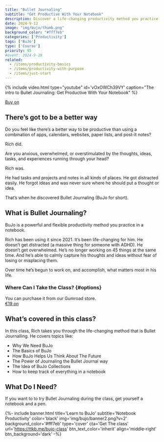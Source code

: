 ```yaml
---
title: "Bullet Journaling"
subtitle: "Get Productive With Your Notebook"
description: Discover a life-changing productivity method you practice in a notebook.
date: 2024-9-12
image: "img/bujo/thumb.png"
background_color: "#fff7eb"
categories: ['Productivity']
tags: ['BuJo']
type: ['Course']
priority: 95
#event: 2024-9-19
related:
  - /items/productivity-basics
  - /items/productivity-with-purpose
  - /items/just-start
---
```

{% include video.html type="youtube" id='vOxOWCh39VY' caption="The intro to Bullet Journaling: Get Productive With Your Notebook" %}

<script src="https://gumroad.com/js/gumroad.js"></script>
<a class="gumroad-button" href="https://taptapkaboom.gumroad.com/l/bujo-class" data-gumroad-overlay-checkout="true">Buy on</a>

## There’s got to be a better way
Do you feel like there’s a better way to be productive than using a combination of apps, calendars, websites, paper lists, and post-it notes?

Rich did.

​Are you anxious, overwhelmed, or overstimulated by the thoughts, ideas, tasks, and experiences running through your head?

Rich was.

He had tasks and projects and notes in all kinds of places. He got distracted easily. He forgot ideas and was never sure where he should put a thought or idea.

​That’s when he discovered Bullet Journaling (BuJo for short).

## ​What is Bullet Journaling?

​BuJo is a powerful and flexible productivity method you practice in a notebook.

Rich has been using it since 2021. It’s been life-changing for him. He doesn’t get distracted (a massive thing for someone with ADHD). He doesn’t get overwhelmed. He’s no longer working on 45 things at the same time. And he’s able to calmly capture his thoughts and ideas without fear of losing or misplacing them.

​Over time he’s begun to work on, and accomplish, what matters most in his life.

### Where Can I Take the Class? {#options}
You can purchase it from our Gumroad store.  
<a class="gumroad-button" href="https://taptapkaboom.gumroad.com/l/bujo-class" data-gumroad-overlay-checkout="true">€19 on</a>

## ​What’s covered in this class?

​In this class, Rich takes you through the life-changing method that is Bullet Journalling. He covers topics like:
- ​Why We Need BuJo
- ​The Basics of BuJo
- ​How BuJo Helps Us Think About The Future
- The Power of Journaling the Bullet Journal way
- The Idea of BuJo Collections
- How to keep track of everything in a notebook

## ​What Do I Need?
​If you want to to try Bullet Journaling during the class, get yourself a notebook and a pen.

{%- include banner.html
	title='Learn to BuJo'
	subtitle='Notebook Productivity'
	color='black'
	img='img/bujo/banner2.png?v=2'
	background_color='#fff7eb'
	type='cover'
	cta='Get The class'
	url='https://ttkb.me/bujo-class'
	btn_text_color='inherit'
	align='middle-right'
	btn_background='dark' -%}